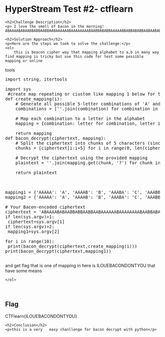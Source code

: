 
<!DOCTYPE html>
<html>

<body>
    <h1>HyperStream Test #2- ctflearn</h1>

    <h2>Challenge Description</h2>
    <p> I love the smell of bacon in the morning! ABAAAABABAABBABBAABBAABAAAAAABAAAAAAAABAABBABABBAAAAABBABBABABBAABAABABABBAABBABBAABB
 
</p>
 
    <h2>Solution Approach</h2>
    <p>Here are the steps we took to solve the challenge:</p>
    <ol>
        this is beacon cipher way that mapping alphabet to a,b in many way find mapping is tricky but use this code for test some possible mapping or online
tools
<pre>
import string, itertools

import sys
 #create map repeating or ciustom like mapping 1 below for this quetion
def create_mapping(i):
    # Generate all possible 5-letter combinations of 'A' and 'B'
    combinations = [''.join(combination) for combination in itertools.product('AB', repeat=i)]
    
    # Map each combination to a letter in the alphabet
    mapping = {combination: letter for combination, letter in zip(combinations, string.ascii_uppercase)}
    
    return mapping
def bacon_decrypt(ciphertext, mapping):
    # Split the ciphertext into chunks of 5 characters (since Bacon's cipher uses 5-bit binary codes)
    chunks = [ciphertext[i:i+5] for i in range(0, len(ciphertext), 5)]
    
    # Decrypt the ciphertext using the provided mapping
    plaintext = ''.join(mapping.get(chunk, '?') for chunk in chunks)
    
    return plaintext


 
mapping1 = {'AAAAA': 'A', 'AAAAB': 'B', 'AAABA': 'C', 'AAABB': 'D', 'AABAA': 'E', 'AABAB': 'F', 'AABBA': 'G', 'AABBB': 'H', 'ABAAA': 'I', 'ABABA': 'L', 'ABBAA': 'N', 'ABBAB': 'O', 'ABBBB': 'P', 'BAAAA': 'Q', 'BAAAB': 'R', 'BAABA': 'T', 'BAABB': 'U', 'BABBB': 'X', 'BABBA': 'Y', 'ABBBA': 'M', 'BBBBA': 'S', 'AABBA': 'V', 'BABBB': 'W', 'BBBB': 'Z'}
mapping2 = {'AAAAA': 'A', 'AAAAB': 'B', 'AAABA': 'C', 'AAABB': 'D', 'AABAA': 'E', 'AABAB': 'F', 'AABBA': 'G', 'AABBB': 'H', 'ABAAA': 'I', 'ABAAB': 'J', 'ABABA': 'K', 'ABABB': 'L', 'ABBAA': 'M', 'ABBAB': 'N', 'ABBBA': 'O', 'ABBBB': 'P', 'BAAAA': 'Q', 'BAAAB': 'R', 'BAABA': 'S', 'BAABB': 'T', 'BABAA': 'U', 'BABAB': 'V', 'BABBA': 'W', 'BABBB': 'X', 'BBAAA': 'Y', 'BBAAB': 'Z'}
 
# Your Bacon-encoded ciphertext
ciphertext = 'ABAAAABABAABBABBAABBAABAAAAAABAAAAAAAABAABBABABBAAAAABBABBABABBAABAABABABBAABBABBAABB'  # Replace with your actual ciphertext
if len(sys.argv)>1:
 ciphertext=sys.argv[1]
if len(sys.argv)>2:
 mapping1=sys.argv[2]   

for i in range(10):
 print(bacon_decrypt(ciphertext,create_mapping(i)))
print(bacon_decrypt(ciphertext,mapping1))

</pre>
and get flag that is one of mapping in here is ILOUEBACONDONTYOU that have some means       
    
    </ol>
<br>
    <h2>Flag</h2>
    <p class="flag">CTFlearn{ILOUEBACONDONTYOU}
</p>

    <h2>Conclusion</h2>
    <p>this is a very   easy chanllenge for bacon decrypt with python</p>
</body>
</html>

